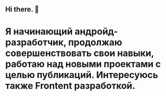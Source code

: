 ## Hi there. 👋
<h1>Я начинающий андройд-разработчик, продолжаю совершенствовать свои навыки, работаю над новыми проектами с целью публикаций. Интересуюсь также Frontent разработкой.</h1>
<!--
**RMM2023/RMM2023** is a ✨ _special_ ✨ repository because its `README.md` (this file) appears on your GitHub profile.

Here are some ideas to get you started:

- 🔭 I’m currently working on ...
- 🌱 I’m currently learning ...
- 👯 I’m looking to collaborate on ...
- 🤔 I’m looking for help with ...
- 💬 Ask me about ...
- 📫 How to reach me: ...
- 😄 Pronouns: ...
- ⚡ Fun fact: ...
-->

